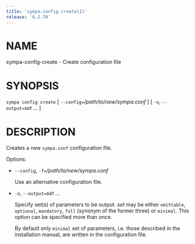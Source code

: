 ```yaml
---
title: 'sympa-config-create(1)'
release: '6.2.70'
---
```


# NAME

sympa-config-create - Create configuration file

# SYNOPSIS

`sympa config create` \[ `--config=`_/path/to/new/sympa.conf_ \]
\[ `-o`, `--output=`_set_ ... \]

# DESCRIPTION

Creates a new `sympa.conf` configuration file.

Options:

- `--config`, `-f=`_/path/to/new/sympa.conf_

    Use an alternative configuration file.

- `-o`, `--output=`_set_ ...

    Specify set(s) of parameters to be output.
    _set_ may be either `omittable`, `optional`, `mandatory`,
    `full` (synonym of the former three) or `minimal`.
    This option can be specified more than once.

    By default only `minimal` set of parameters, i.e. those described in the
    installation manual, are written in the configuration file.
